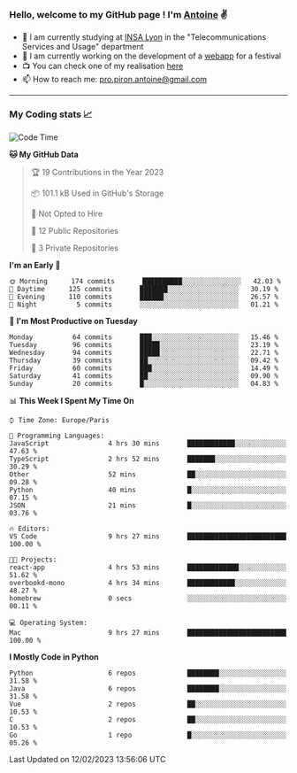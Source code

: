 ### Hello, welcome to my GitHub page ! I'm [Antoine](https://github.com/AntoinePiron) ✌️

- 🌱 I am currently studying at [INSA Lyon](https://www.insa-lyon.fr) in the "Telecommunications Services and Usage" department
- 🔭 I am currently working on the development of a [webapp](https://github.com/24HeuresINSA/Overbookd) for a festival
- 📺 You can check one of my realisation [here](https://astustc.fr)
- 📫 How to reach me: [pro.piron.antoine@gmail.com](mailto:pro.piron.antoine@gmail.com)

---

### My Coding stats 📈
<!--START_SECTION:waka-->
![Code Time](http://img.shields.io/badge/Code%20Time-24%20hrs%2022%20mins-blue)

**🐱 My GitHub Data** 

> 🏆 19 Contributions in the Year 2023
 > 
> 📦 101.1 kB Used in GitHub's Storage 
 > 
> 🚫 Not Opted to Hire
 > 
> 📜 12 Public Repositories 
 > 
> 🔑 3 Private Repositories  
 > 
**I'm an Early 🐤** 

```text
🌞 Morning      174 commits       ██████████░░░░░░░░░░░░░░░   42.03 % 
🌆 Daytime      125 commits       ███████░░░░░░░░░░░░░░░░░░   30.19 % 
🌃 Evening      110 commits       ██████░░░░░░░░░░░░░░░░░░░   26.57 % 
🌙 Night          5 commits       ░░░░░░░░░░░░░░░░░░░░░░░░░   01.21 % 

```
📅 **I'm Most Productive on Tuesday** 

```text
Monday          64 commits       ███░░░░░░░░░░░░░░░░░░░░░░   15.46 % 
Tuesday         96 commits       █████░░░░░░░░░░░░░░░░░░░░   23.19 % 
Wednesday       94 commits       █████░░░░░░░░░░░░░░░░░░░░   22.71 % 
Thursday        39 commits       ██░░░░░░░░░░░░░░░░░░░░░░░   09.42 % 
Friday          60 commits       ███░░░░░░░░░░░░░░░░░░░░░░   14.49 % 
Saturday        41 commits       ██░░░░░░░░░░░░░░░░░░░░░░░   09.90 % 
Sunday          20 commits       █░░░░░░░░░░░░░░░░░░░░░░░░   04.83 % 

```


📊 **This Week I Spent My Time On** 

```text
⌚︎ Time Zone: Europe/Paris

💬 Programming Languages: 
JavaScript               4 hrs 30 mins       ████████████░░░░░░░░░░░░░   47.63 % 
TypeScript               2 hrs 52 mins       ███████░░░░░░░░░░░░░░░░░░   30.29 % 
Other                    52 mins             ██░░░░░░░░░░░░░░░░░░░░░░░   09.28 % 
Python                   40 mins             █░░░░░░░░░░░░░░░░░░░░░░░░   07.15 % 
JSON                     21 mins             █░░░░░░░░░░░░░░░░░░░░░░░░   03.76 % 

🔥 Editors: 
VS Code                  9 hrs 27 mins       █████████████████████████   100.00 % 

🐱‍💻 Projects: 
react-app                4 hrs 53 mins       █████████████░░░░░░░░░░░░   51.62 % 
overbookd-mono           4 hrs 34 mins       ████████████░░░░░░░░░░░░░   48.27 % 
homebrew                 0 secs              ░░░░░░░░░░░░░░░░░░░░░░░░░   00.11 % 

💻 Operating System: 
Mac                      9 hrs 27 mins       █████████████████████████   100.00 % 

```

**I Mostly Code in Python** 

```text
Python                   6 repos             ████████░░░░░░░░░░░░░░░░░   31.58 % 
Java                     6 repos             ████████░░░░░░░░░░░░░░░░░   31.58 % 
Vue                      2 repos             ██░░░░░░░░░░░░░░░░░░░░░░░   10.53 % 
C                        2 repos             ██░░░░░░░░░░░░░░░░░░░░░░░   10.53 % 
Go                       1 repo              █░░░░░░░░░░░░░░░░░░░░░░░░   05.26 % 

```



 Last Updated on 12/02/2023 13:56:06 UTC
<!--END_SECTION:waka-->
